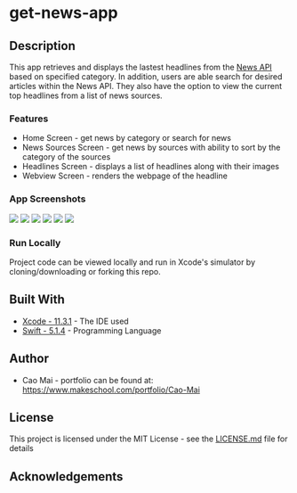 # get-news-app

## Description
This app retrieves and displays the lastest headlines from the [News API](https://newsapi.org/) based on specified category. In addition, users are able search for desired articles within the News API. They also have the option to view the current top headlines from a list of news sources. 

### Features 
* Home Screen - get news by category or search for news
* News Sources Screen - get news by sources with ability to sort by the category of the sources
* Headlines Screen - displays a list of headlines along with their images
* Webview Screen - renders the webpage of the headline

### App Screenshots
![](project_images/homeScreen1.png) ![](project_images/newsCategory.png) ![](project_images/searchResults.png)
![](project_images/newsBySource.png) ![](project_images/newsByIGN.png) ![](project_images/sortScreen.png)



### Run Locally
Project code can be viewed locally and run in Xcode's simulator by cloning/downloading or forking this repo.

## Built With
* [Xcode - 11.3.1](https://developer.apple.com/xcode/) - The IDE used
* [Swift - 5.1.4](https://developer.apple.com/swift/) - Programming Language

## Author
* Cao Mai - portfolio can be found at:
https://www.makeschool.com/portfolio/Cao-Mai

## License
This project is licensed under the MIT License - see the [LICENSE.md](LICENSE.md) file for details

## Acknowledgements